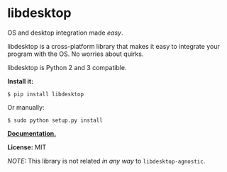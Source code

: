 # libdesktop

OS and desktop integration made *easy*.

libdesktop is a cross-platform library that makes it easy to integrate your program with the OS. No worries about quirks.

libdesktop is Python 2 and 3 compatible.

**Install it:**

    $ pip install libdesktop

Or manually:

    $ sudo python setup.py install

[**Documentation.**](https://libdesktop.readthedocs.io)

**License:** MIT

*NOTE:* This library is not related *in any way* to `libdesktop-agnostic`.

